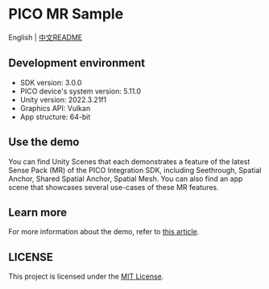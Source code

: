 # PICO MR Sample
English | [中文README](./README.zh_CN.md)

## Development environment

- SDK version: 3.0.0
- PICO device's system version: 5.11.0
- Unity version: 2022.3.21f1
- Graphics API: Vulkan
- App structure: 64-bit

## Use the demo

You can find Unity Scenes that each demonstrates a feature of the latest Sense Pack (MR) of the PICO Integration SDK, including Seethrough, Spatial Anchor, Shared Spatial Anchor, Spatial Mesh. You can also find an app scene that showcases several use-cases of these MR features.

## Learn more

For more information about the demo, refer to [this article]().

## LICENSE
This project is licensed under the [MIT License](./License.md).
